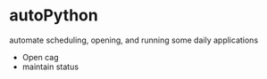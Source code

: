 # autoPython
automate scheduling, opening, and running some daily applications
- Open cag
- maintain status
